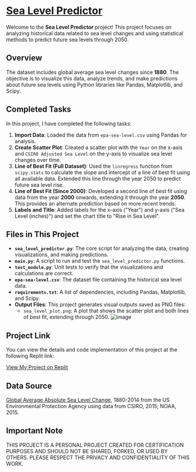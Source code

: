 # [Sea Level Predictor](https://www.freecodecamp.org/learn/data-analysis-with-python/data-analysis-with-python-projects/sea-level-predictor)

Welcome to the **Sea Level Predictor** project! This project focuses on analyzing historical data related to sea level changes and using statistical methods to predict future sea levels through 2050.

## Overview

The dataset includes global average sea level changes since **1880**. The objective is to visualize this data, analyze trends, and make predictions about future sea levels using Python libraries like Pandas, Matplotlib, and Scipy.

## Completed Tasks

In this project, I have completed the following tasks:

1. **Import Data**: Loaded the data from `epa-sea-level.csv` using Pandas for analysis.
2. **Create Scatter Plot**: Created a scatter plot with the `Year` on the x-axis and `CSIRO Adjusted Sea Level` on the y-axis to visualize sea level changes over time.
3. **Line of Best Fit (Full Dataset)**: Used the `linregress` function from `scipy.stats` to calculate the slope and intercept of a line of best fit using all available data. Extended this line through the year 2050 to predict future sea level rise.
4. **Line of Best Fit (Since 2000)**: Developed a second line of best fit using data from the year **2000** onwards, extending it through the year **2050**. This provides an alternate prediction based on more recent trends.
5. **Labels and Title**: Added labels for the x-axis ("Year") and y-axis ("Sea Level (inches)") and set the chart title to "Rise in Sea Level".

## Files in This Project

- **`sea_level_predictor.py`**: The core script for analyzing the data, creating visualizations, and making predictions.
- **`main.py`**: A script to run and test the `sea_level_predictor.py` functions.
- **`test_module.py`**: Unit tests to verify that the visualizations and calculations are correct.
- **`epa-sea-level.csv`**: The dataset file containing the historical sea level data.
- **`requirements.txt`**: A list of dependencies, including Pandas, Matplotlib, and Scipy.
- **Output Files**: This project generates visual outputs saved as PNG files:
  - `sea_level_plot.png`: A plot that shows the scatter plot and both lines of best fit, extending through 2050.
    ![image](https://github.com/user-attachments/assets/873fd7b6-ebc7-44ea-a115-7bd10d3d12a5)

## Project Link

You can view the details and code implementation of this project at the following Replit link:

[View My Project on Replit](https://replit.com/@fxrdhann/Sea-Level-Predictor?v=1)

## Data Source

[Global Average Absolute Sea Level Change](https://datahub.io/core/sea-level-rise), 1880-2014 from the US Environmental Protection Agency using data from CSIRO, 2015; NOAA, 2015.

## Important Note

THIS PROJECT IS A PERSONAL PROJECT CREATED FOR CERTIFICATION PURPOSES AND SHOULD NOT BE SHARED, FORKED, OR USED BY OTHERS. PLEASE RESPECT THE PRIVACY AND CONFIDENTIALITY OF THIS WORK.
